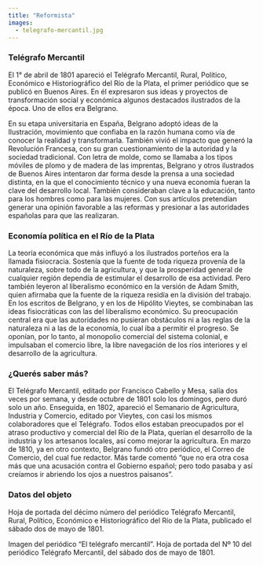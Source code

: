 ```yaml
---
title: "Reformista"
images:
  - telegrafo-mercantil.jpg
---
```




### Telégrafo Mercantil

El 1° de abril de 1801 apareció el Telégrafo Mercantil, Rural, Político, Económico e Historiográfico del Río de la Plata, el primer periódico que se publicó en Buenos Aires. En él expresaron sus ideas y proyectos de transformación social y económica algunos destacados ilustrados de la época. Uno de ellos era Belgrano.

En su etapa universitaria en España, Belgrano adoptó ideas de la Ilustración, movimiento que confiaba en la razón humana como vía de conocer la realidad y transformarla. También vivió el impacto que generó la Revolución Francesa, con su gran cuestionamiento de la autoridad y la sociedad tradicional.
Con letra de molde, como se llamaba a los tipos móviles de plomo y de madera de las imprentas, Belgrano y otros ilustrados de Buenos Aires intentaron dar forma desde la prensa a una sociedad distinta, en la que el conocimiento técnico y una nueva economía fueran la clave del desarrollo local. También consideraban clave a la educación, tanto para los hombres como para las mujeres. Con sus artículos pretendían generar una opinión favorable a las reformas y presionar a las autoridades españolas para que las realizaran.


### Economía política en el Río de la Plata
La teoría económica que más influyó a los ilustrados porteños era la llamada fisiocracia. Sostenía que la fuente de toda riqueza provenía de la naturaleza, sobre todo de la agricultura, y que la prosperidad general de cualquier región dependía de estimular el desarrollo de esa actividad. Pero también leyeron al liberalismo económico en la versión de Adam Smith, quien afirmaba que la fuente de la riqueza residía en la división del trabajo.
En los escritos de Belgrano, y en los de Hipólito Vieytes, se combinaban las ideas fisiocráticas con las del liberalismo económico. Su preocupación central era que las autoridades no pusieran obstáculos ni a las reglas de la naturaleza ni a las de la economía, lo cual iba a permitir el progreso. Se oponían, por lo tanto, al monopolio comercial del sistema colonial, e impulsaban el comercio libre, la libre navegación de los ríos interiores y el desarrollo de la agricultura.

### ¿Querés saber más?
El Telégrafo Mercantil, editado por Francisco Cabello y Mesa, salía dos veces por semana, y desde octubre de 1801 solo los domingos, pero duró solo un año. Enseguida, en 1802, apareció el Semanario de Agricultura, Industria y Comercio, editado por Vieytes, con casi los mismos colaboradores que el Telégrafo. Todos ellos estaban preocupados por el atraso productivo y comercial del Río de la Plata, querían el desarrollo de la industria y los artesanos locales, así como mejorar la agricultura. En marzo de 1810, ya en otro contexto, Belgrano fundó otro periódico, el Correo de Comercio, del cual fue redactor. Más tarde comentó “que no era otra cosa más que una acusación contra el Gobierno español; pero todo pasaba y así creíamos ir abriendo los ojos a nuestros paisanos”.

### Datos del objeto
Hoja de portada del décimo número del periódico Telégrafo Mercantil, Rural, Político, Económico e Historiográfico del Río de la Plata, publicado el sábado dos de mayo de 1801.

Imagen del periódico “El telégrafo mercantil”. Hoja de portada del Nº 10 del periódico Telégrafo Mercantil, del sábado dos de mayo de 1801.

